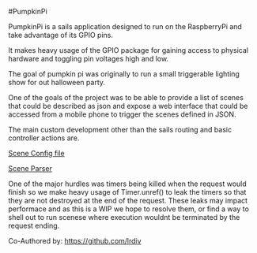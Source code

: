#PumpkinPi

PumpkinPi is a sails application designed to run on the RaspberryPi and take advantage of its GPIO pins.

It makes heavy usage of the GPIO package for gaining access to physical hardware and toggling pin voltages high and low.

The goal of pumpkin pi was originally to run a small triggerable lighting show for out halloween party.

One of the goals of the project was to be able to provide a list of scenes that could be described as json and expose a web interface that could be accessed from a mobile phone to trigger the scenes defined in JSON.

The main custom development other than the sails routing and basic controller actions are.

[Scene Config file](https://github.com/j-mcnally/pumpkinpi/blob/master/config/scenes.js)

[Scene Parser](https://github.com/j-mcnally/pumpkinpi/blob/master/libs/scene_parser/index.coffee)

One of the major hurdles was timers being killed when the request would finish so we make heavy usage of Timer.unref() to leak the timers so that they are not destroyed at the end of the request. These leaks may impact performace and as this is a WIP we hope to resolve them, or find a way to shell out to run scenese where execution wouldnt be terminated by the request ending.


Co-Authored by: https://github.com/lrdiv
